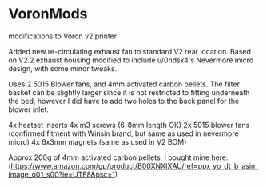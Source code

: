 # VoronMods
modifications to Voron v2 printer

Added new re-circulating exhaust fan to standard V2 rear location. Based on V2.2 exhaust housing modified to include u/0ndsk4's Nevermore micro design, with some minor tweaks.

Uses 2 5015 Blower fans, and 4mm activated carbon pellets. The filter basket can be slightly larger since it is not restricted to fitting underneath the bed,
however I did have to add two holes to the back panel for the blower inlet.

4x heatset inserts
4x m3 screws (6-8mm length OK)
2x 5015 blower fans (confirmed fitment with Winsin brand, but same as used in nevermore micro)
4x 6x3mm magnets (same as used in V2 BOM)

Approx 200g of 4mm activated carbon pellets, I bought mine here:
(https://www.amazon.com/gp/product/B00XNXIXAU/ref=ppx_yo_dt_b_asin_image_o01_s00?ie=UTF8&psc=1)
